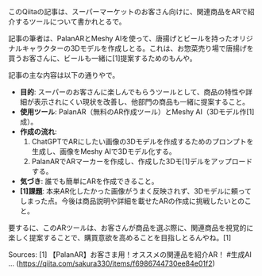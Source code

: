 このQiitaの記事は、スーパーマーケットのお客さん向けに、関連商品をARで紹介するツールについて書かれとるで。

記事の筆者は、PalanARとMeshy AIを使って、唐揚げとビールを持ったオリジナルキャラクターの3Dモデルを作成しとる。これは、お惣菜売り場で唐揚げを買うお客さんに、ビールも一緒に[1]提案するためのもんや。

記事の主な内容は以下の通りやで。
*   **目的**: スーパーのお客さんに楽しんでもらうツールとして、商品の特性や詳細が表示されにくい現状を改善し、他部門の商品も一緒に提案すること。
*   **使用ツール**: PalanAR（無料のAR作成ツール）とMeshy AI（3Dモデル作[1]成）。
*   **作成の流れ**:
    1.  ChatGPTでARにしたい画像の3Dモデルを作成するためのプロンプトを生成し、画像をMeshy AIで3Dモデル化する。
    2.  PalanARでARマーカーを作成し、作成した3Dモ[1]デルをアップロードする。
*   **気づき**: 誰でも簡単にARを作成できること。
*   **[1]課題**: 本来AR化したかった画像がうまく反映されず、3Dモデルに頼ってしまった点。今後は商品説明や詳細を載せたARの作成に挑戦したいとのこと。

要するに、このARツールは、お客さんが商品を選ぶ際に、関連商品を視覚的に楽しく提案することで、購買意欲を高めることを目指しとるんやね。[1]

Sources:
[1] 【PalanAR】お客さま用！オススメの関連品を紹介AR！ #生成AI ... (https://qiita.com/sakura330/items/f6986744730ee84e01f2)